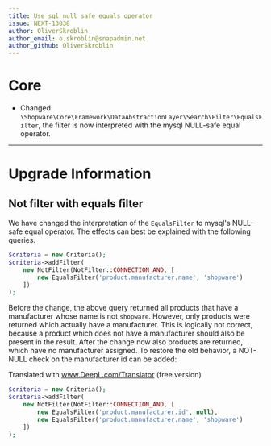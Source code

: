 ```yaml
---
title: Use sql null safe equals operator
issue: NEXT-13838
author: OliverSkroblin
author_email: o.skroblin@snapadmin.net 
author_github: OliverSkroblin
---
```

# Core
* Changed `\Shopware\Core\Framework\DataAbstractionLayer\Search\Filter\EqualsFilter`, the filter is now interpreted with the mysql NULL-safe equal operator.
___
# Upgrade Information
## Not filter with equals filter
We have changed the interpretation of the `EqualsFilter` to mysql's NULL-safe equal operator. The effects can best be explained with the following queries.

```php
$criteria = new Criteria();
$criteria->addFilter(
    new NotFilter(NotFilter::CONNECTION_AND, [
        new EqualsFilter('product.manufacturer.name', 'shopware')
    ])
);
```

Before the change, the above query returned all products that have a manufacturer whose name is not `shopware`. However, only products were returned which actually have a manufacturer.
This is logically not correct, because a product which does not have a manufacturer should also be present in the result.
After the change now also products are returned, which have no manufacturer assigned.
To restore the old behavior, a NOT-NULL check on the manufacturer id can be added:

Translated with www.DeepL.com/Translator (free version)
```php
$criteria = new Criteria();
$criteria->addFilter(
    new NotFilter(NotFilter::CONNECTION_AND, [
        new EqualsFilter('product.manufacturer.id', null),
        new EqualsFilter('product.manufacturer.name', 'shopware')
    ])
);
```

